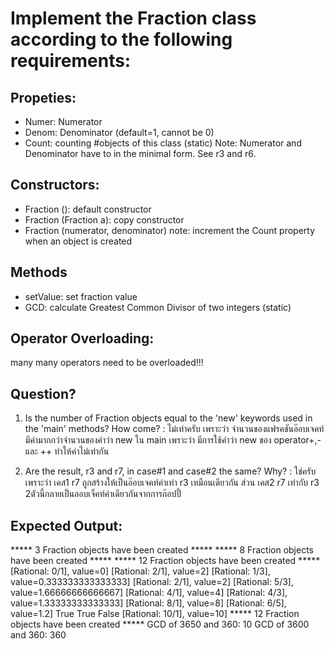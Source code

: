 ﻿# Implement the Fraction class according to the following requirements:

## Propeties:
- Numer: Numerator
- Denom: Denominator (default=1, cannot be 0)
- Count: counting #objects of this class (static)
Note: Numerator and Denominator have to in the minimal form.
      See r3 and r6.
	  
## Constructors:
- Fraction (): default constructor
- Fraction (Fraction a): copy constructor
- Fraction (numerator, denominator)
note: increment the Count property when an object is created

## Methods
- setValue: set fraction value
- GCD: calculate Greatest Common Divisor of two integers (static)

## Operator Overloading:
many many operators need to be overloaded!!! 

## Question?
1. Is the number of Fraction objects equal to the 'new' keywords used
   in the 'main' methods? How come?
: ไม่เท่าครับ เพราะว่า จำนวนของแฟรคชันอ๊อบเจคท์ มีค่ามากกว่าจำนวนของคำว่า new ใน main เพราะว่า มีการใช้คำว่า new ของ operator+,- และ ++ ทำให้ค่าไม่เท่ากัน

2. Are the result, r3 and r7, in case#1 and case#2 the same? Why?
: ใช่ครับ เพราะว่า เคส1 r7 ถูกสร้างให้เป็นอ๊อบเจคท์ค่าเท่า r3 เหมือนเดียวกัน ส่วน เคส2 r7 เท่ากับ r3 2ตัวนี้กลายเป็นออบเจ็คท์ค่าเดียวกันจากการก๊อปปี้


## Expected Output:

***** 3 Fraction objects have been created *****
***** 8 Fraction objects have been created *****
***** 12 Fraction objects have been created *****
[Rational: 0/1], value=0]
[Rational: 2/1], value=2]
[Rational: 1/3], value=0.333333333333333]
[Rational: 2/1], value=2]
[Rational: 5/3], value=1.66666666666667]
[Rational: 4/1], value=4]
[Rational: 4/3], value=1.33333333333333]
[Rational: 8/1], value=8]
[Rational: 6/5], value=1.2]
True
True
False
[Rational: 10/1], value=10]
***** 12 Fraction objects have been created *****
GCD of 3650 and 360: 10
GCD of 3600 and 360: 360

